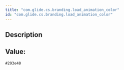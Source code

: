 ```yaml
---
title: "com.glide.cs.branding.load_animation_color"
id: "com.glide.cs.branding.load_animation_color"
---
```

## Description



## Value: 
```
#293e40
```